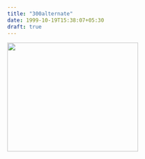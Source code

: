 ```yaml
---
title: "300alternate"
date: 1999-10-19T15:38:07+05:30
draft: true
---
```

<a href="https://www.vultr.com/?ref=6866294"><img src="https://www.vultr.com/media/banner_3.jpg" width="300" height="250"></a>